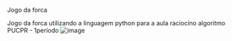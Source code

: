 Jogo da forca

Jogo da forca utilizando a linguagem python para a aula raciocíno algoritmo PUCPR - 1período
![image](https://github.com/user-attachments/assets/0167e0c1-700a-4da2-92c2-b20ecaad7943)
